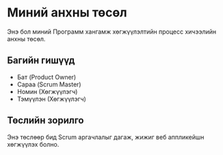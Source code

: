 # Миний анхны төсөл
Энэ бол миний Программ хангамж хөгжүүлэлтийн процесс
хичээлийн анхны төсөл.
## Багийн гишүүд
- Бат (Product Owner)
- Сараа (Scrum Master)
- Номин (Хөгжүүлэгч)
- Тэмүүлэн (Хөгжүүлэгч)
## Төслийн зорилго
Энэ төслөөр бид Scrum аргачлалыг дагаж, жижиг веб аппликейшн
хөгжүүлэх болно.


